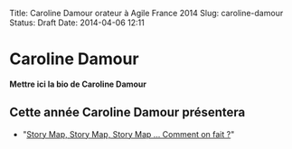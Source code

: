 Title: Caroline Damour orateur à Agile France 2014 
Slug: caroline-damour
Status: Draft
Date: 2014-04-06 12:11

# Caroline Damour

**Mettre ici la bio de Caroline Damour**
## Cette année Caroline Damour présentera

* "[Story Map, Story Map, Story Map ... Comment on fait ?](../sessions/story-map-story-map-story-map-comment-on-fait.html)"


